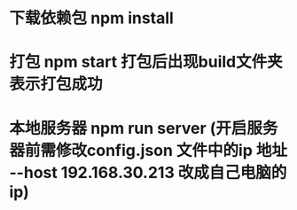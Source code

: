 
# 下载依赖包 npm install 
# 打包 npm start  打包后出现build文件夹表示打包成功
# 本地服务器  npm run server  (开启服务器前需修改config.json 文件中的ip 地址 --host 192.168.30.213 改成自己电脑的ip)

